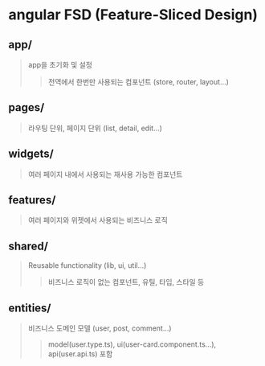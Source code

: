 # angular FSD (Feature-Sliced Design)

## app/

> app을 초기화 및 설정
>
> > 전역에서 한번만 사용되는 컴포넌트 (store, router, layout...)

## pages/

> 라우팅 단위, 페이지 단위 (list, detail, edit...)

## widgets/

> 여러 페이지 내에서 사용되는 재사용 가능한 컴포넌트

## features/

> 여러 페이지와 위젯에서 사용되는 비즈니스 로직

## shared/

> Reusable functionality (lib, ui, util...)
>
> > 비즈니스 로직이 없는 컴포넌트, 유틸, 타입, 스타일 등

## entities/

> 비즈니스 도메인 모델 (user, post, comment...)
>
> > model(user.type.ts), ui(user-card.component.ts...), api(user.api.ts) 포함
